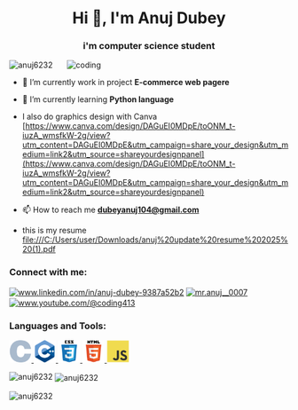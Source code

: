 <h1 align="center">Hi 👋, I'm Anuj Dubey</h1>
<h3 align="center">i'm computer science student</h3>
<img align="right"alt="coding" width="400" src="https://user-images.githubusercontent.com/55389276/140866485-8fb1c876-9a8f-4d6a-98dc-08c4981eaf70.gif"> 

<p align="left"> <img src="https://komarev.com/ghpvc/?username=anuj6232&label=Profile%20views&color=0e75b6&style=flat" alt="anuj6232" /> </p>

- 🔭 I’m currently work in project **E-commerce web pagere**

- 🌱 I’m currently learning **Python language**

- I also do graphics design with Canva [https://www.canva.com/design/DAGuEI0MDpE/toONM_t-iuzA_wmsfkW-2g/view?utm_content=DAGuEI0MDpE&utm_campaign=share_your_design&utm_medium=link2&utm_source=shareyourdesignpanel](https://www.canva.com/design/DAGuEI0MDpE/toONM_t-iuzA_wmsfkW-2g/view?utm_content=DAGuEI0MDpE&utm_campaign=share_your_design&utm_medium=link2&utm_source=shareyourdesignpanel)

- 📫 How to reach me **dubeyanuj104@gmail.com**

- this is my resume [file:///C:/Users/user/Downloads/anuj%20update%20resume%202025%20(1).pdf](file:///C:/Users/user/Downloads/anuj%20update%20resume%202025%20(1).pdf)

<h3 align="left">Connect with me:</h3>
<p align="left">
<a href="https://linkedin.com/in/www.linkedin.com/in/anuj-dubey-9387a52b2" target="blank"><img align="center" src="https://raw.githubusercontent.com/rahuldkjain/github-profile-readme-generator/master/src/images/icons/Social/linked-in-alt.svg" alt="www.linkedin.com/in/anuj-dubey-9387a52b2" height="30" width="40" /></a>
<a href="https://instagram.com/mr.anuj__0007" target="blank"><img align="center" src="https://raw.githubusercontent.com/rahuldkjain/github-profile-readme-generator/master/src/images/icons/Social/instagram.svg" alt="mr.anuj__0007" height="30" width="40" /></a>
<a href="https://www.youtube.com/c/www.youtube.com/@coding413" target="blank"><img align="center" src="https://raw.githubusercontent.com/rahuldkjain/github-profile-readme-generator/master/src/images/icons/Social/youtube.svg" alt="www.youtube.com/@coding413" height="30" width="40" /></a>
</p>

<h3 align="left">Languages and Tools:</h3>
<p align="left"> <a href="https://www.cprogramming.com/" target="_blank" rel="noreferrer"> <img src="https://raw.githubusercontent.com/devicons/devicon/master/icons/c/c-original.svg" alt="c" width="40" height="40"/> </a> <a href="https://www.w3schools.com/cpp/" target="_blank" rel="noreferrer"> <img src="https://raw.githubusercontent.com/devicons/devicon/master/icons/cplusplus/cplusplus-original.svg" alt="cplusplus" width="40" height="40"/> </a> <a href="https://www.w3schools.com/css/" target="_blank" rel="noreferrer"> <img src="https://raw.githubusercontent.com/devicons/devicon/master/icons/css3/css3-original-wordmark.svg" alt="css3" width="40" height="40"/> </a> <a href="https://www.w3.org/html/" target="_blank" rel="noreferrer"> <img src="https://raw.githubusercontent.com/devicons/devicon/master/icons/html5/html5-original-wordmark.svg" alt="html5" width="40" height="40"/> </a> <a href="https://developer.mozilla.org/en-US/docs/Web/JavaScript" target="_blank" rel="noreferrer"> <img src="https://raw.githubusercontent.com/devicons/devicon/master/icons/javascript/javascript-original.svg" alt="javascript" width="40" height="40"/> </a> </p>

<p><img align="left" src="https://github-readme-stats.vercel.app/api/top-langs?username=anuj6232&show_icons=true&locale=en&layout=compact" alt="anuj6232" /></p>

<p>&nbsp;<img align="center" src="https://github-readme-stats.vercel.app/api?username=anuj6232&show_icons=true&locale=en" alt="anuj6232" /></p>

<p><img align="center" src="https://github-readme-streak-stats.herokuapp.com/?user=anuj6232&" alt="anuj6232" /></p>
